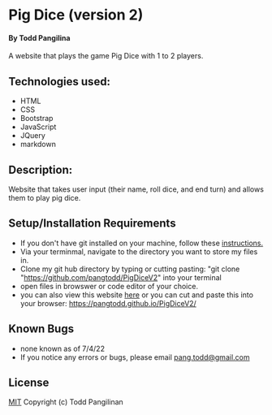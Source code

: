 # Pig Dice (version 2)

#### By Todd Pangilina

A website that plays the game Pig Dice with 1 to 2 players.

## Technologies used:

* HTML
* CSS
* Bootstrap
* JavaScript
* JQuery
* markdown

## Description:
 Website that takes user input (their name, roll dice, and end turn) and allows them to play pig dice.


## Setup/Installation Requirements

* If you don't have git installed on your machine, follow these [instructions.](https://www.learnhowtoprogram.com/introduction-to-programming/getting-started-with-intro-to-programming/git-and-github)
* Via your terminmal, navigate to the directory you want to store my files in.
* Clone my git hub directory by typing or cutting pasting: "git clone "https://github.com/pangtodd/PigDiceV2" into your terminal
* open files in browswer or code editor of your choice.
* you can also view this website [here](https://pangtodd.github.io/PigDiceV2/) or you can cut and paste this into your browser: https://pangtodd.github.io/PigDiceV2/

## Known Bugs
* none known as of 7/4/22
* If you notice any errors or bugs, please email pang.todd@gmail.com

## License

[MIT](https://opensource.org/licenses/MIT)
Copyright (c) Todd Pangilinan

